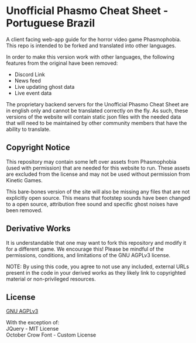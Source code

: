 # Unofficial Phasmo Cheat Sheet - Portuguese Brazil

A client facing web-app guide for the horror video game Phasmophobia. This repo is intended to be forked and translated into other languages.

In order to make this version work with other languages, the following features from the original have been removed:
- Discord Link
- News feed
- Live updating ghost data
- Live event data

The proprietary backend servers for the Unofficial Phasmo Cheat Sheet are in english only and cannot be translated correctly on the fly. As such, these versions of the website will contain static json files with the needed data that will need to be maintained by other community members that have the ability to translate.

## Copyright Notice

This repository may contain some left over assets from Phasmophobia (used with permission) that are needed for this website to run. These assets are excluded from the license and may not be used without permission from Kinetic Games. 

This bare-bones version of the site will also be missing any files that are not explicitly open source. This means that footstep sounds have been changed to a open source, attribution free sound and specific ghost noises have been removed.

## Derivative Works

It is understandable that one may want to fork this repository and modify it for a different game. We encourage this! Please be mindful of the permissions, conditions, and limitations of the GNU AGPLv3 license.

NOTE: By using this code, you agree to not use any included, external URLs present in the code in your derived works as they likely link to copyrighted material or non-privileged resources.

## License
[GNU AGPLv3](https://choosealicense.com/licenses/agpl-3.0/)

With the exception of:  
JQuery - MIT License  
October Crow Font - Custom License